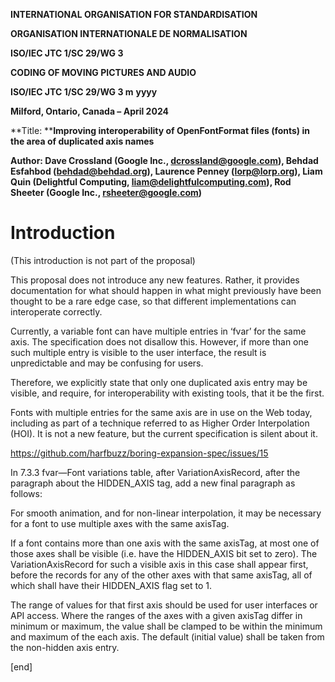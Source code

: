 **INTERNATIONAL ORGANISATION FOR STANDARDISATION**

**ORGANISATION INTERNATIONALE DE NORMALISATION**

**ISO/IEC JTC 1/SC 29/WG 3**

**CODING OF MOVING PICTURES AND AUDIO**

**ISO/IEC JTC 1/SC 29/WG 3 m** **yyyy**

**Milford, Ontario, Canada – April 2024**

**Title: **<span id="anchor"></span>**Improving interoperability of
OpenFontFormat files (fonts) in the area of duplicated axis names**

**Author: Dave Crossland (Google Inc., dcrossland@google.com), Behdad
Esfahbod (behdad@behdad.org), Laurence Penney (lorp@lorp.org), Liam Quin
(Delightful Computing, liam@delightfulcomputing.com), Rod Sheeter
(Google Inc., rsheeter@google.com)**

# <span id="anchor-1"></span>Introduction

(This introduction is not part of the proposal)

<span id="anchor-2"></span>This proposal does not introduce any new
features. Rather, it provides documentation for what should happen in
what might previously have been thought to be a rare edge case, so that
different implementations can interoperate correctly.

Currently, a variable font can have multiple entries in ‘fvar’ for the
same axis. The specification does not disallow this. However, if more
than one such multiple entry is visible to the user interface, the
result is unpredictable and may be confusing for users.

Therefore, we explicitly state that only one duplicated axis entry may
be visible, and require, for interoperability with existing tools, that
it be the first.

Fonts with multiple entries for the same axis are in use on the Web
today, including as part of a technique referred to as Higher Order
Interpolation (HOI). It is not a new feature, but the current
specification is silent about it.

<https://github.com/harfbuzz/boring-expansion-spec/issues/15>

  

<span id="anchor-3"></span>In 7.3.3 fvar—Font variations table, after
VariationAxisRecord, after the paragraph about the HIDDEN_AXIS tag, add
a new final paragraph as follows:

<span id="anchor-4"></span>For smooth animation, and for non-linear
interpolation, it may be necessary for a font to use multiple axes with
the same axisTag.

If a font contains more than one axis with the same axisTag, at most one
of those axes shall be visible (i.e. have the HIDDEN_AXIS bit set to
zero). The VariationAxisRecord for such a visible axis in this case
shall appear first, before the records for any of the other axes with
that same axisTag, all of which shall have their HIDDEN_AXIS flag set to
1.

The range of values for that first axis should be used for user
interfaces or API access. Where the ranges of the axes with a given
axisTag differ in minimum or maximum, the value shall be clamped to be
within the minimum and maximum of the each axis. The default (initial
value) shall be taken from the non-hidden axis entry.

\[end\]
